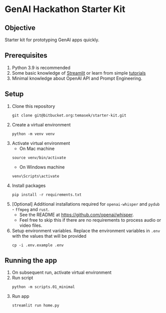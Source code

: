 # GenAI Hackathon Starter Kit

## Objective
Starter kit for prototyping GenAI apps quickly.

## Prerequisites
1. Python 3.9 is recommended
1. Some basic knowledge of [Streamlit](https://streamlit.io/) or learn from simple [tutorials](https://docs.streamlit.io/get-started/tutorials)
1. Minimal knowledge about OpenAI API and Prompt Engineering.


## Setup
1. Clone this repository
    ```
    git clone git@bitbucket.org:temasek/starter-kit.git
    ```
1. Create a virtual environment 
    ```
    python -m venv venv
    ```
1. Activate virtual environment 
    * On Mac machine
    ```
    source venv/bin/activate 
    ```   
    * On Windows machine
    ```
    venv\Scripts\activate
    ```
1. Install packages 
    ```
    pip install -r requirements.txt
    ```
1. [Optional] Additional installations required for `openai-whisper` and `pydub` - `ffmpeg` and `rust`. 
    - See the README at https://github.com/openai/whisper. 
    - Feel free to skip this if there are no requirements to process audio or video files.
1. Setup environment variables. Replace the environment variables in `.env` with the values that will be provided
    ```
    cp -i .env.example .env
    ```

## Running the app
1. On subsequent run, activate virtual environment 
1. Run script
    ```
    python -m scripts.01_minimal
    ```
1. Run app
    ```
    streamlit run home.py 
    ```
    